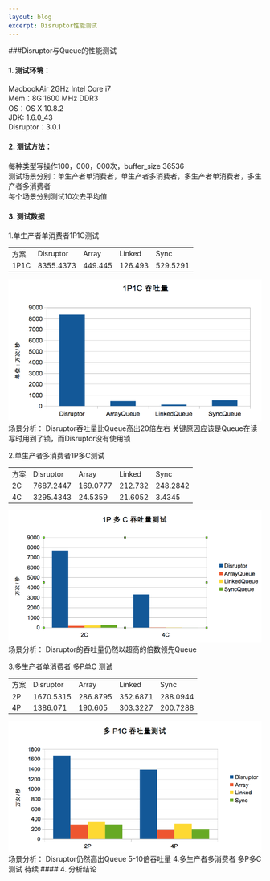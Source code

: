 ```yaml
---
layout: blog
excerpt: Disruptor性能测试
---
```


###Disruptor与Queue的性能测试


#### 1. 测试环境：  
MacbookAir 2GHz Intel Core i7  
Mem：8G 1600 MHz DDR3  
OS：OS X 10.8.2  
JDK: 1.6.0_43  
Disruptor：3.0.1  
#### 2. 测试方法：  
每种类型写操作100，000，000次，buffer_size 36536  
测试场景分别：单生产者单消费者，单生产者多消费者，多生产者单消费者，多生产者多消费者  
每个场景分别测试10次去平均值  

#### 3. 测试数据  
1.单生产者单消费者1P1C测试  
<table class="table table-bordered table-striped table-condensed">
	<tr>
		<td>方案</td>
		<td>Disruptor</td>
		<td>Array</td>
		<td>Linked</td>
		<td>Sync</td>
	</tr>
	<tr>
		<td>1P1C</td>
		<td>8355.4373</td>
		<td>449.445</td>
		<td>126.493</td>
		<td>529.5291</td>
	</tr>
</table> 

<img src="/assets/images/articles/disruptor/1p1c.png" />  
场景分析：  
Disruptor吞吐量比Queue高出20倍左右  
关键原因应该是Queue在读写时用到了锁，而Disruptor没有使用锁  

2.单生产者多消费者1P多C测试   
<table class="table table-bordered table-striped table-condensed">
	<tr>
		<td>方案</td>
		<td>Disruptor</td>
		<td>Array</td>
		<td>Linked</td>
		<td>Sync</td>
	</tr>
	<tr>
		<td>2C</td>
		<td>7687.2447</td>
		<td>169.0777</td>
		<td>212.732</td>
		<td>248.2842</td>
	</tr>
	<tr>
		<td>4C</td>
		<td>3295.4343</td>
		<td>24.5359</td>
		<td>21.6052</td>
		<td>3.4345</td>
	</tr>
</table> 

<img src="/assets/images/articles/disruptor/1pnc.png" />  
场景分析：
Disruptor的吞吐量仍然以超高的倍数领先Queue

3.多生产者单消费者  多P单C 测试  
<table class="table table-bordered table-striped table-condensed">
	<tr>
		<td>方案</td>
		<td>Disruptor</td>
		<td>Array</td>
		<td>Linked</td>
		<td>Sync</td>
	</tr>
	<tr>
		<td>2P</td>
		<td>1670.5315</td>
		<td>286.8795</td>
		<td>352.6871</td>
		<td>288.0944</td>
	</tr>
	<tr>
		<td>4P</td>
		<td>1386.071</td>
		<td>190.605</td>
		<td>303.3227</td>
		<td>200.7288 </td>
	</tr>
</table>
<img src="/assets/images/articles/disruptor/np1c.png" />  
场景分析：  
Disruptor仍然高出Queue 5-10倍吞吐量  
4.多生产者多消费者  多P多C 测试
待续  
#### 4. 分析结论  

